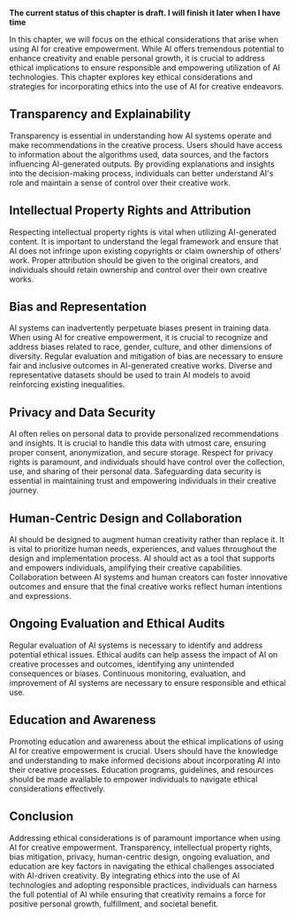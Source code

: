 **The current status of this chapter is draft. I will finish it later when I have time**

In this chapter, we will focus on the ethical considerations that arise when using AI for creative empowerment. While AI offers tremendous potential to enhance creativity and enable personal growth, it is crucial to address ethical implications to ensure responsible and empowering utilization of AI technologies. This chapter explores key ethical considerations and strategies for incorporating ethics into the use of AI for creative endeavors.

Transparency and Explainability
-------------------------------

Transparency is essential in understanding how AI systems operate and make recommendations in the creative process. Users should have access to information about the algorithms used, data sources, and the factors influencing AI-generated outputs. By providing explanations and insights into the decision-making process, individuals can better understand AI's role and maintain a sense of control over their creative work.

Intellectual Property Rights and Attribution
--------------------------------------------

Respecting intellectual property rights is vital when utilizing AI-generated content. It is important to understand the legal framework and ensure that AI does not infringe upon existing copyrights or claim ownership of others' work. Proper attribution should be given to the original creators, and individuals should retain ownership and control over their own creative works.

Bias and Representation
-----------------------

AI systems can inadvertently perpetuate biases present in training data. When using AI for creative empowerment, it is crucial to recognize and address biases related to race, gender, culture, and other dimensions of diversity. Regular evaluation and mitigation of bias are necessary to ensure fair and inclusive outcomes in AI-generated creative works. Diverse and representative datasets should be used to train AI models to avoid reinforcing existing inequalities.

Privacy and Data Security
-------------------------

AI often relies on personal data to provide personalized recommendations and insights. It is crucial to handle this data with utmost care, ensuring proper consent, anonymization, and secure storage. Respect for privacy rights is paramount, and individuals should have control over the collection, use, and sharing of their personal data. Safeguarding data security is essential in maintaining trust and empowering individuals in their creative journey.

Human-Centric Design and Collaboration
--------------------------------------

AI should be designed to augment human creativity rather than replace it. It is vital to prioritize human needs, experiences, and values throughout the design and implementation process. AI should act as a tool that supports and empowers individuals, amplifying their creative capabilities. Collaboration between AI systems and human creators can foster innovative outcomes and ensure that the final creative works reflect human intentions and expressions.

Ongoing Evaluation and Ethical Audits
-------------------------------------

Regular evaluation of AI systems is necessary to identify and address potential ethical issues. Ethical audits can help assess the impact of AI on creative processes and outcomes, identifying any unintended consequences or biases. Continuous monitoring, evaluation, and improvement of AI systems are necessary to ensure responsible and ethical use.

Education and Awareness
-----------------------

Promoting education and awareness about the ethical implications of using AI for creative empowerment is crucial. Users should have the knowledge and understanding to make informed decisions about incorporating AI into their creative processes. Education programs, guidelines, and resources should be made available to empower individuals to navigate ethical considerations effectively.

Conclusion
----------

Addressing ethical considerations is of paramount importance when using AI for creative empowerment. Transparency, intellectual property rights, bias mitigation, privacy, human-centric design, ongoing evaluation, and education are key factors in navigating the ethical challenges associated with AI-driven creativity. By integrating ethics into the use of AI technologies and adopting responsible practices, individuals can harness the full potential of AI while ensuring that creativity remains a force for positive personal growth, fulfillment, and societal benefit.
